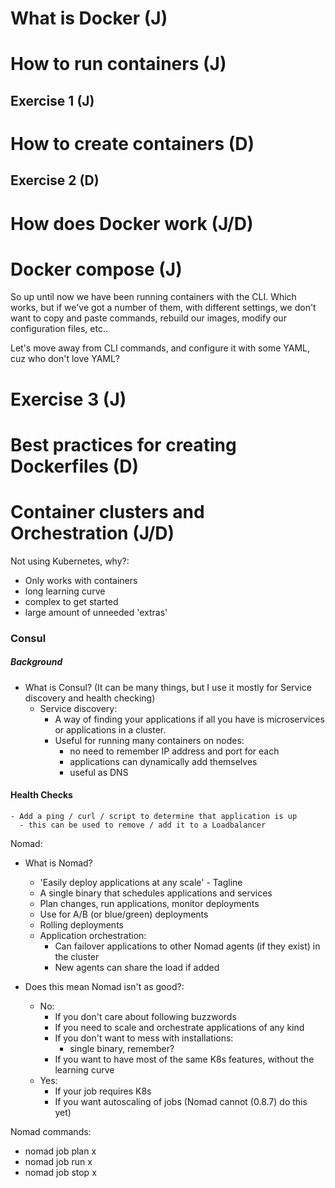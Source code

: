 # What is Docker (J)

# How to run containers (J)

## Exercise 1 (J)

# How to create containers (D)

## Exercise 2 (D)

# How does Docker work (J/D)

# Docker compose (J)

So up until now we have been running containers with the CLI. Which works, but if we've got a number of them, with different settings, we don't want to copy and paste commands, rebuild our images, modify our configuration files, etc..

Let's move away from CLI commands, and configure it with some YAML, cuz who don't love YAML?


# Exercise 3 (J)

# Best practices for creating Dockerfiles (D)

# Container clusters and Orchestration (J/D)

Not using Kubernetes, why?:
  - Only works with containers
  - long learning curve
  - complex to get started
  - large amount of unneeded 'extras'

### Consul

##### Background
- What is Consul? (It can be many things, but I use it mostly for Service discovery and health checking)
  - Service discovery:
    - A way of finding your applications if all you have is microservices or applications in a cluster.
    - Useful for running many containers on nodes:
      - no need to remember IP address and port for each
      - applications can dynamically add themselves
      - useful as DNS

#### Health Checks
    - Add a ping / curl / script to determine that application is up
      - this can be used to remove / add it to a Loadbalancer

Nomad:
- What is Nomad?
  - 'Easily deploy applications at any scale' - Tagline
  - A single binary that schedules applications and services
  - Plan changes, run applications, monitor deployments
  - Use for A/B (or blue/green) deployments
  - Rolling deployments
  - Application orchestration:
    - Can failover applications to other Nomad agents (if they exist) in the cluster
    - New agents can share the load if added

- Does this mean Nomad isn't as good?:
  - No:
    - If you don't care about following buzzwords
    - If you need to scale and orchestrate applications of any kind
    - If you don't want to mess with installations:
      - single binary, remember?
    - If you want to have most of the same K8s features, without the learning curve
  - Yes:
    - If your job requires K8s
    - If you want autoscaling of jobs (Nomad cannot (0.8.7) do this yet)

Nomad commands:
  - nomad job plan x
  - nomad job run x
  - nomad job stop x
